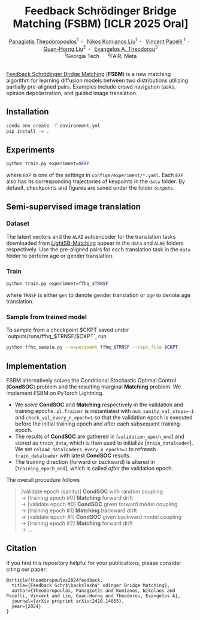 <h1 align='center'>Feedback Schrödinger Bridge Matching (FSBM) [ICLR 2025 Oral] </h1>
<div align="center">
<a href="https://panostheo98.github.io/" target="_blank">Panagiotis Theodoropoulos</a><sup>1</sup>&ensp;<b>&middot;</b>&ensp;
<a href="https://scholar.google.com/citations?user=cNuoyO4AAAAJ&hl=en" target="_blank">Nikos Komianos Liu</a><sup>1</sup>&ensp;<b>&middot;</b>&ensp;
<a href="https://scholar.google.com/citations?user=imMz-oYAAAAJ&hl=en" target="_blank"> Vincent Pacelli </a><sup>1</sup>&ensp;<b>&middot;</b>&ensp;
  <a href="https://ghliu.github.io/" target="_blank">Guan-Horng Liu</a><sup>2</sup>&ensp;<b>&middot;</b>&ensp;
  <a href="https://sites.gatech.edu/acds/" target="_blank">Evangelos A. Theodorou</a><sup>3</sup><br>
  <sup>1</sup>Georgia Tech &emsp;  <sup>2</sup>FAIR, Meta<br>
</div>

<br>

[Feedback Schrödinger Bridge Matching](https://arxiv.org/abs/2410.14055) (**FSBM**) is a new matching algorithm 
for learning diffusion models between two distributions utilizing partially pre-aligned pairs. 
Examples include crowd navigation tasks, opinion depolarization, and guided image translation.


## Installation
```bash
conda env create -f environment.yml
pip install -e .
```

## Experiments
```bash
python train.py experiment=$EXP 
```
where `EXP` is one of the settings in `configs/experiment/*.yaml`. Each `EXP` also has its corresponding trajectories of keypoints in the `data` folder.
By default, checkpoints and figures are saved under the folder `outputs`.

## Semi-supervised image translation

### Dataset
The latent vectors and the `ALAE` autoencoder for the translation tasks downloaded from [LightSB-Matching](https://github.com/SKholkin/LightSB-Matching/tree/main)
appear in the `data` and `ALAE` folders respectively.
Use the pre-aligned pairs for each translation task in the `data` folder to perform age or gender translation. 

### Train
```bash
python train.py experiment=ffhq_$TRNSF
```
where `TRNSF` is either `gen` to denote gender translation or `age` to denote age translation.

### Sample from trained model
To sample from a checkpoint $CKPT saved under `outputs/runs/ffhq_$TRNSF/$CKPT`, run
```bash
python ffhq_sample.py --experiment ffhq_$TRNSF --ckpt_file $CKPT
```

## Implementation

FSBM alternatively solves the Conditional Stochastic Optimal Control (**CondSOC**) problem and the resulting marginal **Matching** problem. We implement FSBM on PyTorch Lightning.

- We solve **CondSOC** and **Matching** respectively in the validation and training epochs. `pl.Trainer` is instantiated with `num_sanity_val_steps=-1` and `check_val_every_n_epoch=1` so that the validation epoch is executed before the initial training epoch and after each subsequent training epoch. 
- The results of **CondSOC** are gathered in [`validation_epoch_end`] and stored as `train_data`, which is then used to initialize [`train_dataloader`]. We set `reload_dataloaders_every_n_epochs=1` to refreash `train_dataloader` with latest **CondSOC** results.
- The training direction (forward or backward) is altered in [`training_epoch_end`], which is called _after_ the validation epoch.

The overall procedure follows

> [validate epoch (sanity)] **CondSOC** with random coupling \
→ [training epoch #0] **Matching** forward drift \
→ [validate epoch #0] **CondSOC** given forward model coupling \
→ [training epoch #1] **Matching** backward drift \
→ [validate epoch #1] **CondSOC** given backward model coupling \
→ [training epoch #2] **Matching** forward drift \
→ ...


## Citation
If you find this repository helpful for your publications,
please consider citing our paper:
```
@article{theodoropoulos2024feedback,
  title={Feedback Schr$\backslash$" odinger Bridge Matching},
  author={Theodoropoulos, Panagiotis and Komianos, Nikolaos and Pacelli, Vincent and Liu, Guan-Horng and Theodorou, Evangelos A},
  journal={arXiv preprint arXiv:2410.14055},
  year={2024}
}
```